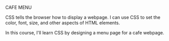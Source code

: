 CAFE MENU

CSS tells the browser how to display a webpage. I can use CSS to set the color, font, size, and other aspects of HTML elements.

In this course, I'll learn CSS by designing a menu page for a cafe webpage.
